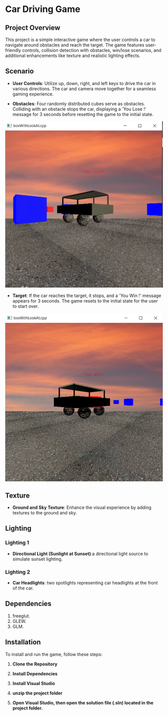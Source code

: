 # Car Driving Game

## Project Overview

This project is a simple interactive game where the user controls a car to navigate around obstacles and reach the target. The game features user-friendly controls, collision detection with obstacles, win/lose scenarios, and additional enhancements like texture and realistic lighting effects.

## Scenario

- **User Controls**: Utilize up, down, right, and left keys to drive the car in various directions. The car and camera move together for a seamless gaming experience.

- **Obstacles**: Four randomly distributed cubes serve as obstacles. Colliding with an obstacle stops the car, displaying a 'You Lose !' message for 3 seconds before resetting the game to the initial state.

![lose](Image/lose.png)

- **Target**: If the car reaches the target, it stops, and a 'You Win !' message appears for 3 seconds. The game resets to the initial state for the user to start over.

![win](Image/win.png)

## Texture

- **Ground and Sky Texture**: Enhance the visual experience by adding textures to the ground and sky. 

## Lighting

### Lighting 1

- **Directional Light (Sunlight at Sunset)**:a directional light source to simulate sunset lighting.

### Lighting 2

- **Car Headlights**: two spotlights representing car headlights at the front of the car.
## Dependencies

1. freeglut.
2. GLEW.
3. GLM.

## Installation
To install and run the game, follow these steps:

1. **Clone the Repository**

2. **Install Dependencies**

3. **Install Visual Studio**

4. **unzip the project folder**

5. **Open Visual Studio, then open the solution file (.sln) located in the project folder.**
